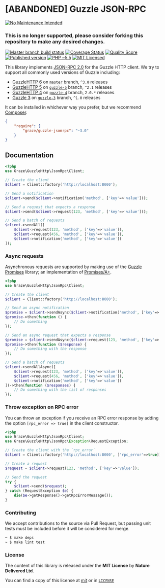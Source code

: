 # [ABANDONED] Guzzle JSON-RPC

[![No Maintenance Intended](http://unmaintained.tech/badge.svg)](http://unmaintained.tech/)

### This is no longer supported, please consider forking this repository to make any desired changes.

[![Master branch build status][ico-build]][travis]
[![Coverage Status][ico-coverage]][coverage]
[![Quality Score][ico-quality]][quality]
[![Published version][ico-package]][package]
[![PHP ~5.5][ico-engine]][lang]
[![MIT Licensed][ico-license]][license]

This library implements [JSON-RPC 2.0][jsonrpc] for the Guzzle HTTP client. We
try to support all commonly used versions of Guzzle including:

- [GuzzleHTTP 6][guzzle] on [`master`][branch-master] branch, `^3.0` releases
- [GuzzleHTTP 5][guzzle] on [`guzzle-5`][branch-5] branch, `^2.1` releases
- [GuzzleHTTP 4][guzzle] on [`guzzle-4`][branch-4] branch, `2.0.*` releases
- [Guzzle 3][guzzle-3] on [`guzzle-3`][branch-3] branch, `^1.0` releases

It can be installed in whichever way you prefer, but we recommend [Composer][package].

```json
{
    "require": {
        "graze/guzzle-jsonrpc": "~3.0"
    }
}
```

## Documentation

```php
<?php
use Graze\GuzzleHttp\JsonRpc\Client;

// Create the client
$client = Client::factory('http://localhost:8000');

// Send a notification
$client->send($client->notification('method', ['key'=>'value']));

// Send a request that expects a response
$client->send($client->request(123, 'method', ['key'=>'value']));

// Send a batch of requests
$client->sendAll([
    $client->request(123, 'method', ['key'=>'value']),
    $client->request(456, 'method', ['key'=>'value']),
    $client->notification('method', ['key'=>'value'])
]);
```

### Async requests

Asynchronous requests are supported by making use of the
[Guzzle Promises][guzzle-promise] library; an implementation of
[Promises/A+][promise].

```php
<?php
use Graze\GuzzleHttp\JsonRpc\Client;

// Create the client
$client = Client::factory('http://localhost:8000');

// Send an async notification
$promise = $client->sendAsync($client->notification('method', ['key'=>'value']));
$promise->then(function () {
    // Do something
});

// Send an async request that expects a response
$promise = $client->sendAsync($client->request(123, 'method', ['key'=>'value']));
$promise->then(function ($response) {
    // Do something with the response
});

// Send a batch of requests
$client->sendAllAsync([
    $client->request(123, 'method', ['key'=>'value']),
    $client->request(456, 'method', ['key'=>'value']),
    $client->notification('method', ['key'=>'value'])
])->then(function ($responses) {
    // Do something with the list of responses
});
```

### Throw exception on RPC error

You can throw an exception if you receive an RPC error response by adding the
option `[rpc_error => true]` in the client constructor.

```php
<?php
use Graze\GuzzleHttp\JsonRpc\Client;
use Graze\GuzzleHttp\JsonRpc\Exception\RequestException;

// Create the client with the `rpc_error`
$client = Client::factory('http://localhost:8000', ['rpc_error'=>true]);

// Create a request
$request = $client->request(123, 'method', ['key'=>'value']);

// Send the request
try {
    $client->send($request);
} catch (RequestException $e) {
    die($e->getResponse()->getRpcErrorMessage());
}
```

### Contributing

We accept contributions to the source via Pull Request,
but passing unit tests must be included before it will be considered for merge.

```bash
~ $ make deps
~ $ make lint test
```

### License

The content of this library is released under the **MIT License** by
**Nature Delivered Ltd**.

You can find a copy of this license at
[mit][mit] or in [`LICENSE`][license]

<!-- Links -->
[mit]: http://www.opensource.org/licenses/mit
[travis]: https://travis-ci.org/graze/guzzle-jsonrpc
[lang]: http://php.net
[package]: https://packagist.org/packages/graze/guzzle-jsonrpc
[coverage]: https://scrutinizer-ci.com/g/graze/guzzle-jsonrpc/code-structure
[quality]: https://scrutinizer-ci.com/g/graze/guzzle-jsonrpc
[ico-license]: http://img.shields.io/packagist/l/graze/guzzle-jsonrpc.svg?style=flat
[ico-package]: http://img.shields.io/packagist/v/graze/guzzle-jsonrpc.svg?style=flat
[ico-build]: http://img.shields.io/travis/graze/guzzle-jsonrpc/master.svg?style=flat
[ico-engine]: http://img.shields.io/badge/php-~5.5-8892BF.svg?style=flat
[ico-coverage]: https://img.shields.io/scrutinizer/coverage/g/graze/guzzle-jsonrpc.svg?style=flat
[ico-quality]: https://img.shields.io/scrutinizer/g/graze/guzzle-jsonrpc.svg?style=flat
[vagrant]: http://vagrantup.com
[jsonrpc]: http://jsonrpc.org/specification
[guzzle]: https://github.com/guzzle/guzzle
[promise]: https://promisesaplus.com
[guzzle-3]: https://github.com/guzzle/guzzle3
[guzzle-promise]: https://github.com/guzzle/promises
[branch-3]: https://github.com/graze/guzzle-jsonrpc/tree/guzzle-3
[branch-4]: https://github.com/graze/guzzle-jsonrpc/tree/guzzle-4
[branch-5]: https://github.com/graze/guzzle-jsonrpc/tree/guzzle-5
[branch-master]: https://github.com/graze/guzzle-jsonrpc
[license]: LICENSE
